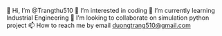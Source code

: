 👋 Hi, I’m @Trangthu510 
👀 I’m interested in coding 
🌱 I’m currently learning Industrial Engineering 
💞️ I’m looking to collaborate on simulation python project 
📫 How to reach me by email duongtrang510@gmail.com